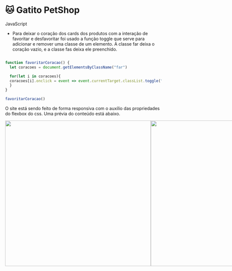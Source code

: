 # 🐱 Gatito PetShop

JavaScript
- Para deixar o coração dos cards dos produtos com a interação de favoritar e desfavoritar foi usado a função toggle que serve para adicionar e remover uma classe de um elemento.
A classe far deixa o coração vazio, e a classe fas deixa ele preenchido.
```js

function favoritarCoracao() {
  let coracoes = document.getElementsByClassName("far")

  for(let i in coracoes){
  coracoes[i].onclick = event => event.currentTarget.classList.toggle("fas")  
  }
}

favoritarCoracao()

```
O site está sendo feito de forma responsiva com o auxílio das propriedades do flexbox do css. Uma prévia do conteúdo está abaixo.

<div style="display:flex;">
<img width="470px" src="https://user-images.githubusercontent.com/53832972/134438481-8a5eaf44-b312-4baa-be03-f7f9f53ae91f.PNG"/>
<img width="470px" src="https://user-images.githubusercontent.com/53832972/134438586-6badda9e-3c89-4d9c-a63d-d5c08829b002.PNG"/>
</div>
